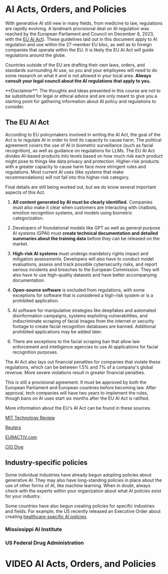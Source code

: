 

# AI Acts, Orders, and Policies

With generative AI still new in many fields, from medicine to law, regulations are rapidly evolving. A landmark provisional deal on AI regulation was reached by the European Parliament and Council on December 8, 2023, with the [EU AI Act](https://artificialintelligenceact.eu/documents/)). These guidelines laid out in this document apply to AI regulation and use within the 27-member EU bloc, as well as to foreign companies that operate within the EU. It is likely the EU AI Act will guide regulations around the globe.

Countries outside of the EU are drafting their own laws, orders, and standards surrounding AI use, so you and your employees will need to do some research on what it and is not allowed in your local area. **Always consult your legal council about the AI regulations that apply to you.**

<div class = disclaimer>
 **Disclaimer**: The thoughts and ideas presented in this course are not to be substituted for legal or ethical advice and are only meant to give you a starting point for gathering information about AI policy and regulations to consider.
</div>

## The EU AI Act

According to EU policymakers involved in writing the AI Act, the goal of the Act is to regulate AI in order to limit its capacity to cause harm. The political agreement covers the use of AI in biometric surveillance (such as facial recognition), as well as guidance on regulations for LLMs. The EU AI Act divides AI-based products into levels based on how much risk each product might pose to things like data privacy and protection. Higher-risk products with a greater capacity to cause harm face more stringent rules and regulations. Most current AI uses (like systems that make recommendations) will not fall into this higher-risk category.

Final details are still being worked out, but we do know several important aspects of this Act.

1. **All content generated by AI must be clearly identified.** Companies must also make it clear when customers are interacting with chatbots, emotion recognition systems, and models using biometric categorization.

1. Developers of foundational models like GPT as well as general purpose AI systems (GPAI) must **create technical documentation and detailed summaries about the training data** before they can be released on the market.

1. **High-risk AI systems** must undergo mandatory rights impact and mitigation assessments. Developers will also have to conduct model evaluations, assess and track possible cybersecurity risks, and report serious incidents and breaches to the European Commission. They will also have to use high-quality datasets and have better accompanying documentation.

1. **Open-source software** is excluded from regulations, with some exceptions for software that is considered a high-risk system or is a prohibited application.

1. AI software for manipulative strategies like deepfakes and automated disinformation campaigns, systems exploiting vulnerabilities, and indiscriminate scraping of facial images from the internet or security footage to create facial recognition databases are banned. Additional prohibited applications may be added later.

1. There are exceptions to the facial scraping ban that allow law enforcement and intelligence agencies to use AI applications for facial recognition purposes.

The AI Act also lays out financial penalties for companies that violate these regulations, which can be between 1.5% and 7% of a company's global revenue. More severe violations result in greater financial penalties.

This is still a provisional agreement. It must be approved by both the European Parliament and European countries before becoming law. After approval, tech companies will have two years to implement the rules, though bans on AI uses start six months after the EU AI Act is ratified. 

More information about the EU's AI Act can be found in these sources.

[MIT Technology Review](https://www.technologyreview.com/2023/12/11/1084942/five-things-you-need-to-know-about-the-eus-new-ai-act/)

[Reuters](https://www.reuters.com/technology/stalled-eu-ai-act-talks-set-resume-2023-12-08/)

[EURACTIV.com](https://www.euractiv.com/section/artificial-intelligence/news/ai-act-eu-policymakers-nail-down-rules-on-ai-models-butt-heads-on-law-enforcement/)

[CIO Dive](https://www.ciodive.com/news/EU-AI-Act-penalties-guardrails-foundational-models/702192/)

## Industry-specific policies

Some individual industries have already begun adopting policies about generative AI. They may also have long-standing policies in place about the use of other forms of AI, like machine learning. When in doubt, always check with the experts within your organization about what AI policies exist for your industry.

Some countries have also begun creating policies for specific industries and fields. For example, the US recently released an Executive Order about creating [healthcare-specific AI policies](https://www.whitehouse.gov/briefing-room/blog/2023/12/14/delivering-on-the-promise-of-ai-to-improve-health-outcomes/).

### Mississippi AI Institute

### US Federal Drug Administration

# VIDEO AI Acts, Orders, and Policies
